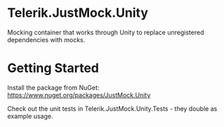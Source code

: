 Telerik.JustMock.Unity
====================

Mocking container that works through Unity to replace unregistered dependencies with mocks.

Getting Started
===============
Install the package from NuGet: https://www.nuget.org/packages/JustMock.Unity

Check out the unit tests in Telerik.JustMock.Unity.Tests - they double as example usage.
